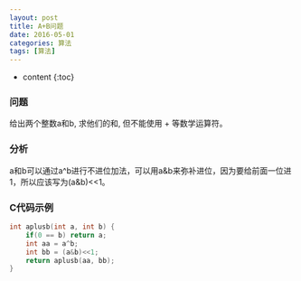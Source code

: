 ```yaml
---
layout: post
title: A+B问题
date: 2016-05-01
categories: 算法
tags: [算法]
---
```


* content
{:toc}

### 问题
给出两个整数a和b, 求他们的和, 但不能使用 + 等数学运算符。

### 分析
a和b可以通过a^b进行不进位加法，可以用a&b来弥补进位，因为要给前面一位进1，所以应该写为(a&b)<<1。

### C代码示例
```c
int aplusb(int a, int b) {
    if(0 == b) return a;
    int aa = a^b;
    int bb = (a&b)<<1;
    return aplusb(aa, bb);
}
```